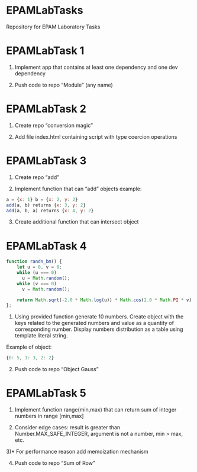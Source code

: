# EPAMLabTasks
Repository for EPAM Laboratory Tasks
# EPAMLabTask 1

1) Implement app that contains at least one dependency and one dev dependency​

2) Push code to repo “Module” (any name)

# EPAMLabTask 2

1) Create repo “conversion magic”​

2) Add file index.html containing script with type coercion operations​

# EPAMLabTask 3

1) Create repo “add”​

2) Implement function that can “add” objects​
example: 
```javascript
a = {x: 1} b = {x: 2, y: 2} ​
add(a, b) returns {x: 3, y: 2}​
add(a, b, a) returns {x: 4, y: 2}
```
3) Create additional function that can intersect object​

# EPAMLabTask 4

```javascript
function randn_bm() {  
    let u = 0, v = 0;  
    while (u === 0)
      u = Math.random();  
    while (v === 0) 
      v = Math.random();  

    return Math.sqrt(-2.0 * Math.log(u)) * Math.cos(2.0 * Math.PI * v) * 2 | 0;
}; ​
```

1) Using provided function generate 10 numbers. Create object with the keys related to the generated numbers and value as a quantity of corresponding number. Display numbers distribution as a table using template literal string.​

Example of object: 
```javascript
{0: 5, 1: 3, 2: 2}​
```

2) Push code to repo “Object Gauss”

# EPAMLabTask 5

1) Implement function range(min,max) that can return sum of integer numbers in range [min,max]​

2) Consider edge cases: result is greater than Number.MAX_SAFE_INTEGER, argument is not a number, min > max, etc.​

3)* For performance reason add memoization mechanism​

4) Push code to repo “Sum of Row”​

​